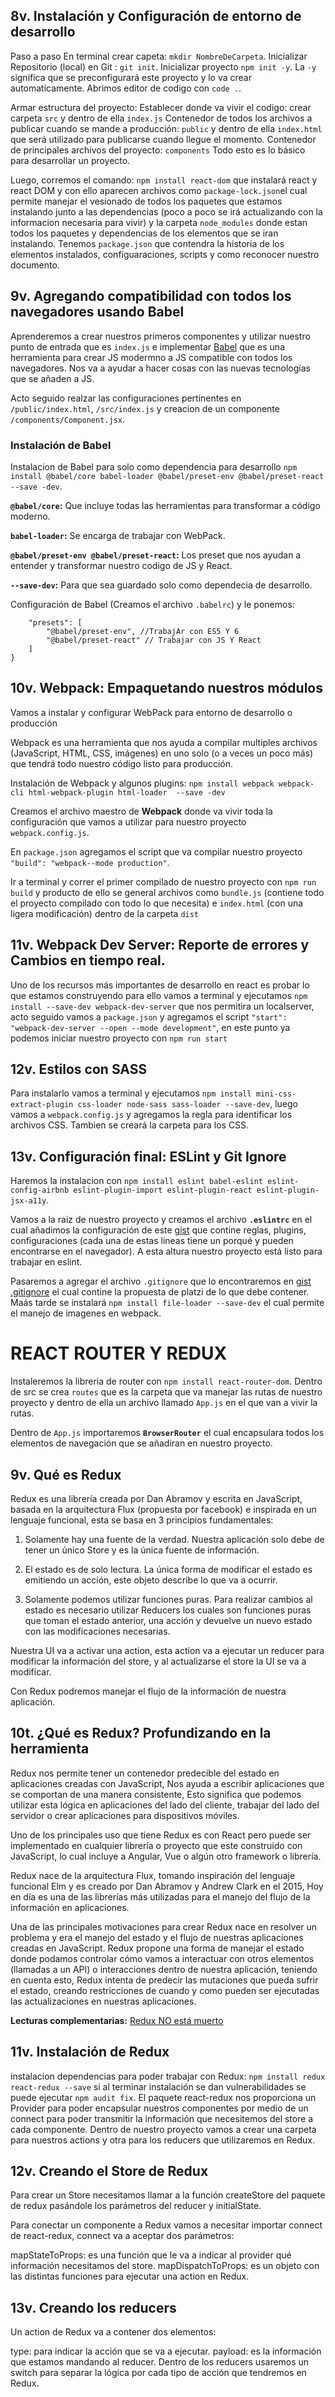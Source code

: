 ## 8v. Instalación y Configuración de entorno de desarrollo
Paso a paso
En terminal crear capeta: `mkdir NombreDeCarpeta`.
Inicializar Repositorio (local) en Git : `git init`.
Inicializar proyecto `npm init -y`. La `-y` significa que se preconfigurará este proyecto y lo va crear automaticamente.
Abrimos editor de codigo con `code .`.

Armar estructura del proyecto:
Establecer donde va vivir el codigo: crear carpeta `src` y dentro de ella `index.js`
Contenedor de todos los archivos a publicar cuando se mande a producción: `public` y dentro de ella `index.html` que será utilizado para publicarse cuando llegue el momento.
Contenedor de principales archivos del proyecto: `components` 
Todo esto es lo básico para desarrollar un proyecto.

Luego, corremos el comando: `npm install react-dom` que instalará react y react DOM y con ello aparecen archivos como `package-lock.json`el cual permite manejar el vesionado de todos los paquetes que estamos instalando junto a las dependencias (poco a poco se irá actualizando con la informacion necesaria para vivir) y la carpeta `node_modules` donde estan todos los paquetes y dependencias de los elementos que se iran instalando. Tenemos `package.json` que contendra la historia de los elementos instalados, configuaraciones, scripts y como reconocer nuestro documento.

## 9v. Agregando compatibilidad con todos los navegadores usando Babel
Aprenderemos a crear nuestros primeros componentes y utilizar nuestro punto de entrada que es `index.js` e implementar [Babel](https://babeljs.io/) que es una herramienta para crear JS modermno a JS compatible con todos los navegadores. Nos va a ayudar a hacer cosas con las nuevas tecnologías que se añaden a JS.

Acto seguido realzar las configuraciones pertinentes en `/public/index.html`, `/src/index.js` y creacion de un componente `/components/Component.jsx`.

### Instalación de Babel

Instalacion de Babel para solo como dependencia para desarrollo `npm install @babel/core babel-loader @babel/preset-env @babel/preset-react --save -dev`.

**`@babel/core`:** Que incluye todas las herramientas para transformar a código moderno.

**`babel-loader`:** Se encarga de trabajar con WebPack.

**`@babel/preset-env @babel/preset-react`:** Los preset que nos ayudan a entender y transformar nuestro codigo de JS y React.

**`--save-dev`:** Para que sea guardado solo como dependecia de desarrollo.

Configuración de Babel (Creamos el archivo `.babelrc`) y le ponemos:

~~~ {
    "presets": [
        "@babel/preset-env", //TrabajAr con ES5 Y 6
        "@babel/preset-react" // Trabajar con JS Y React
    ]
}
~~~


## 10v. Webpack: Empaquetando nuestros módulos
Vamos a instalar y configurar WebPack para entorno de desarrollo o producción

Webpack es una herramienta que nos ayuda a compilar multiples archivos (JavaScript, HTML, CSS, imágenes) en uno solo (o a veces un poco más) que tendrá todo nuestro código listo para producción.

Instalación de Webpack y algunos plugins:
`npm install webpack webpack-cli html-webpack-plugin html-loader  --save -dev`

Creamos el archivo maestro de **Webpack** donde va vivir toda la configuración que vamos a utilizar para nuestro proyecto `webpack.config.js`.

En `package.json` agregamos el script que va compilar nuestro proyecto `"build": "webpack--mode production"`.

Ir a terminal y correr el primer compilado de nuestro proyecto con `npm run build` y producto de ello se general archivos como `bundle.js` (contiene todo el proyecto compilado con todo lo que necesita) e `index.html` (con una ligera modificación) dentro de la carpeta `dist`

## 11v. Webpack Dev Server: Reporte de errores y Cambios en tiempo real.

Uno de los recursos más importantes de desarrollo en react es probar lo que estamos construyendo para ello vamos a terminal y ejecutamos `npm install --save-dev webpack-dev-server` que nos permitira un localserver, acto seguido vamos a `package.json` y agregamos el script `"start": "webpack-dev-server --open --mode development"`, en este punto ya podemos iniciar nuestro proyecto con `npm run start`

## 12v. Estilos con SASS

Para instalarlo vamos a terminal y ejecutamos `npm install mini-css-extract-plugin css-loader node-sass sass-loader --save-dev`, luego vamos a `webpack.config.js` y agregamos la regla para identificar los archivos CSS. Tambien se creará la carpeta para los CSS.

## 13v. Configuración final: ESLint y Git Ignore

Haremos la instalacion con `npm install eslint babel-eslint eslint-config-airbnb eslint-plugin-import eslint-plugin-react eslint-plugin-jsx-a11y`.

Vamos a la raiz de nuestro proyecto y creamos el archivo **`.eslintrc`** en el cual añadimos la configuración de este [gist](https://gist.github.com/gndx/60ae8b1807263e3a55f790ed17c4c57a) que contine reglas, plugins, configuraciones (cada una de estas lineas tiene un porqué y pueden encontrarse en el navegador). A esta altura nuestro proyecto está listo para trabajar en eslint.

Pasaremos a agregar el archivo `.gitignore` que lo encontraremos en [gist .gitignore](https://gist.github.com/gndx/747a8913d12e96ff8374e2125efde544) el cual contine la propuesta de platzi de lo que debe contener. Maás tarde se instalará `npm install file-loader --save-dev` el cual permite el manejo de imagenes en webpack.


# REACT ROUTER Y REDUX

Instaleremos la libreria de router con `npm install react-router-dom`.
Dentro de src se crea `routes` que es la carpeta que va manejar las rutas de nuestro proyecto y dentro de ella un archivo llamado `App.js` en el que van a vivir la rutas.

Dentro de `App.js` importaremos **`BrowserRouter`** el cual encapsulara todos los elementos de navegación que se añadiran en nuestro proyecto.

## 9v. Qué es Redux

Redux es una librería creada por Dan Abramov y escrita en JavaScript, basada en la arquitectura Flux (propuesta por facebook) e inspirada en un lenguaje funcional, esta se basa en 3 principios fundamentales:

1. Solamente hay una fuente de la verdad.
Nuestra aplicación solo debe de tener un único Store y es la única fuente de información.

2. El estado es de solo lectura.
La única forma de modificar el estado es emitiendo un acción, este objeto describe lo que va a ocurrir.

3. Solamente podemos utilizar funciones puras.
Para realizar cambios al estado es necesario utilizar Reducers los cuales son funciones puras que toman el estado anterior, una acción y devuelve un nuevo estado con las modificaciones necesarias.

Nuestra UI va a activar una action, esta action va a ejecutar un reducer para modificar la información del store, y al actualizarse el store la UI se va a modificar.

Con Redux podremos manejar el flujo de la información de nuestra aplicación.

## 10t. ¿Qué es Redux? Profundizando en la herramienta

Redux nos permite tener un contenedor predecible del estado en aplicaciones creadas con JavaScript, Nos ayuda a escribir aplicaciones que se comportan de una manera consistente, Esto significa que podemos utilizar esta lógica en aplicaciones del lado del cliente, trabajar del lado del servidor o crear aplicaciones para dispositivos móviles.

Uno de los principales uso que tiene Redux es con React pero puede ser implementado en cualquier librería o proyecto que este construido con JavaScript, lo cual incluye a Angular, Vue o algún otro framework o librería.

Redux nace de la arquitectura Flux, tomando inspiración del lenguaje funcional Elm y es creado por Dan Abramov y Andrew Clark en el 2015, Hoy en día es una de las librerías más utilizadas para el manejo del flujo de la información en aplicaciones.

Una de las principales motivaciones para crear Redux nace en resolver un problema y era el manejo del estado y el flujo de nuestras aplicaciones creadas en JavaScript. Redux propone una forma de manejar el estado donde podamos controlar cómo vamos a interactuar con otros elementos (llamadas a un API) o interacciones dentro de nuestra aplicación, teniendo en cuenta esto, Redux intenta de predecir las mutaciones que pueda sufrir el estado, creando restricciones de cuando y como pueden ser ejecutadas las actualizaciones en nuestras aplicaciones. 

**Lecturas complementarias:**
[Redux NO está muerto](https://platzi.com/blog/redux-no-esta-muerto/)


## 11v. Instalación de Redux

instalacion dependencias para poder trabajar con Redux: `npm install redux react-redux --save` si al terminar instalación se dan vulnerabilidades se puede ejecutar `npm audit fix`.
El paquete react-redux nos proporciona un Provider para poder encapsular nuestros componentes por medio de un connect para poder transmitir la información que necesitemos del store a cada componente.
Dentro de nuestro proyecto vamos a crear una carpeta para nuestros actions y otra para los reducers que utilizaremos en Redux.

## 12v. Creando el Store de Redux

Para crear un Store necesitamos llamar a la función createStore del paquete de redux pasándole los parámetros del reducer y initialState.

Para conectar un componente a Redux vamos a necesitar importar connect de react-redux, connect va a aceptar dos parámetros:

mapStateToProps: es una función que le va a indicar al provider qué información necesitamos del store.
mapDispatchToProps: es un objeto con las distintas funciones para ejecutar una action en Redux.

## 13v. Creando los reducers

Un action de Redux va a contener dos elementos:

type: para indicar la acción que se va a ejecutar.
payload: es la información que estamos mandando al reducer.
Dentro de los reducers usaremos un switch para separar la lógica por cada tipo de acción que tendremos en Redux.














`````````````````````````````````````
